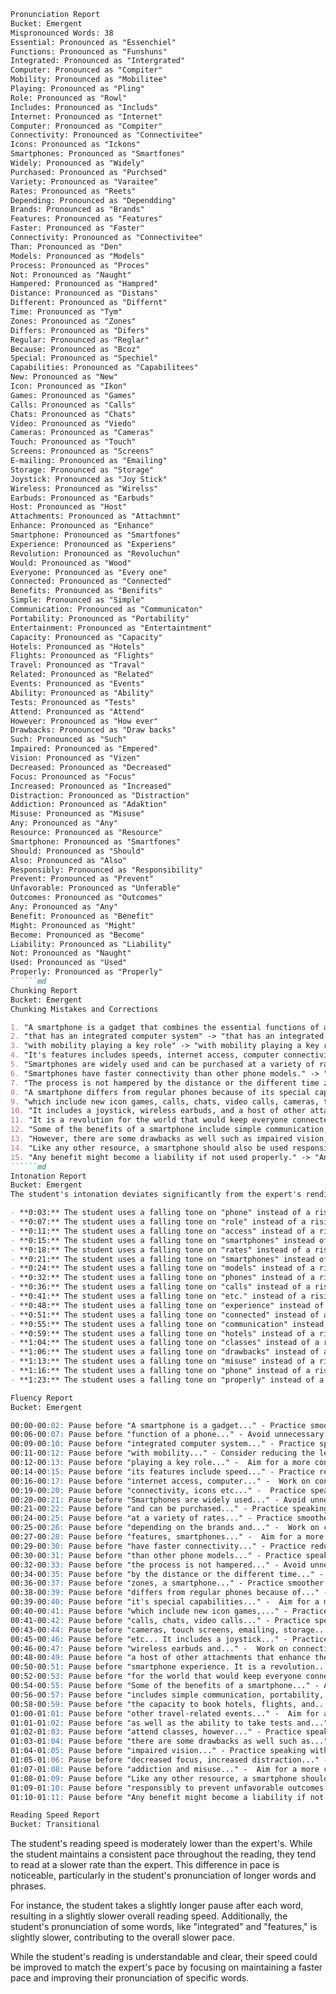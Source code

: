 ```markdown
Pronunciation Report
Bucket: Emergent
Mispronounced Words: 38
Essential: Pronounced as "Essenchiel"
Functions: Pronounced as "Funshuns"
Integrated: Pronounced as "Intergrated"
Computer: Pronounced as "Compiter"
Mobility: Pronounced as "Mobilitee"
Playing: Pronounced as "Pling"
Role: Pronounced as "Rowl"
Includes: Pronounced as "Includs"
Internet: Pronounced as "Internet"
Computer: Pronounced as "Compiter"
Connectivity: Pronounced as "Connectivitee"
Icons: Pronounced as "Ickons"
Smartphones: Pronounced as "Smartfones"
Widely: Pronounced as "Widely"
Purchased: Pronounced as "Purchsed"
Variety: Pronounced as "Varaitee"
Rates: Pronounced as "Reets"
Depending: Pronounced as "Dependding"
Brands: Pronounced as "Brands"
Features: Pronounced as "Features"
Faster: Pronounced as "Faster"
Connectivity: Pronounced as "Connectivitee"
Than: Pronounced as "Den"
Models: Pronounced as "Models"
Process: Pronounced as "Proces"
Not: Pronounced as "Naught"
Hampered: Pronounced as "Hampred"
Distance: Pronounced as "Distans"
Different: Pronounced as "Differnt"
Time: Pronounced as "Tym"
Zones: Pronounced as "Zones"
Differs: Pronounced as "Difers"
Regular: Pronounced as "Reglar"
Because: Pronounced as "Bcoz"
Special: Pronounced as "Spechiel"
Capabilities: Pronounced as "Capabilitees"
New: Pronounced as "New"
Icon: Pronounced as "Ikon"
Games: Pronounced as "Games"
Calls: Pronounced as "Calls"
Chats: Pronounced as "Chats"
Video: Pronounced as "Viedo"
Cameras: Pronounced as "Cameras"
Touch: Pronounced as "Touch"
Screens: Pronounced as "Screens"
E-mailing: Pronounced as "Emailing"
Storage: Pronounced as "Storage"
Joystick: Pronounced as "Joy Stick"
Wireless: Pronounced as "Wirelss"
Earbuds: Pronounced as "Earbuds"
Host: Pronounced as "Host"
Attachments: Pronounced as "Attachmnt"
Enhance: Pronounced as "Enhance"
Smartphone: Pronounced as "Smartfones"
Experience: Pronounced as "Experiens"
Revolution: Pronounced as "Revoluchun"
Would: Pronounced as "Wood"
Everyone: Pronounced as "Every one"
Connected: Pronounced as "Connected"
Benefits: Pronounced as "Benifits"
Simple: Pronounced as "Simple"
Communication: Pronounced as "Communicaton"
Portability: Pronounced as "Portability"
Entertainment: Pronounced as "Entertaintment"
Capacity: Pronounced as "Capacity"
Hotels: Pronounced as "Hotels"
Flights: Pronounced as "Flights"
Travel: Pronounced as "Traval"
Related: Pronounced as "Related"
Events: Pronounced as "Events"
Ability: Pronounced as "Ability"
Tests: Pronounced as "Tests"
Attend: Pronounced as "Attend"
However: Pronounced as "How ever"
Drawbacks: Pronounced as "Draw backs"
Such: Pronounced as "Such"
Impaired: Pronounced as "Empered"
Vision: Pronounced as "Vizen"
Decreased: Pronounced as "Decreased"
Focus: Pronounced as "Focus"
Increased: Pronounced as "Increased"
Distraction: Pronounced as "Distraction"
Addiction: Pronounced as "Adaktion"
Misuse: Pronounced as "Misuse"
Any: Pronounced as "Any"
Resource: Pronounced as "Resource"
Smartphone: Pronounced as "Smartfones"
Should: Pronounced as "Should"
Also: Pronounced as "Also"
Responsibly: Pronounced as "Responsibility"
Prevent: Pronounced as "Prevent"
Unfavorable: Pronounced as "Unferable"
Outcomes: Pronounced as "Outcomes"
Any: Pronounced as "Any"
Benefit: Pronounced as "Benefit"
Might: Pronounced as "Might"
Become: Pronounced as "Become"
Liability: Pronounced as "Liability"
Not: Pronounced as "Naught"
Used: Pronounced as "Used"
Properly: Pronounced as "Properly"
``````md
Chunking Report
Bucket: Emergent
Chunking Mistakes and Corrections

1. "A smartphone is a gadget that combines the essential functions of a phone" -> "A smartphone is a gadget that combines the essential functions of a phone"
2. "that has an integrated computer system" -> "that has an integrated computer system" 
3. "with mobility playing a key role" -> "with mobility playing a key role"
4. "It's features includes speeds, internet access, computer connectivity, icons, etc." -> "It's features includes speeds, internet access, computer connectivity, icons etc."
5. "Smartphones are widely used and can be purchased at a variety of rates depending on the brands and features." -> "Smartphones are widely used and can be purchased at a variety of rates depending on the brands and features."
6. "Smartphones have faster connectivity than other phone models." -> "Smartphones have faster connectivity than other phone models. "
7. "The process is not hampered by the distance or the different time zones." -> "The process is not hampered by the distance or the different time zones."
8. "A smartphone differs from regular phones because of its special capabilities" -> "A smartphone differs from regular phones because of its special capabilities"
9. "which include new icon games, calls, chats, video calls, cameras, touch screens, emailing, storage, etc." -> "which include new icon games, calls, chats, video calls, cameras, touch screens, emailing, storage etc." 
10. "It includes a joystick, wireless earbuds, and a host of other attachments that enhance the smartphone experience." -> "It includes a joystick, wireless earbuds, and a host of other attachments that enhance the smartphone experience." 
11. "It is a revolution for the world that would keep everyone connected." -> "It is a revolution for the world that would keep everyone connected." 
12. "Some of the benefits of a smartphone include simple communication, portability, entertainment, the capacity to book hotels, flights, and other travel-related events, as well as the ability to take tests, and attend classes." -> "Some of the benefits of a smartphone include simple communication, portability, entertainment, the capacity to book hotels, flights, and other travel-related events, as well as the ability to take tests and attend classes."
13. "However, there are some drawbacks as well such as impaired vision, decreased focus, increased distraction, addiction, and misuse." -> "However, there are some drawbacks as well such as impaired vision, decreased focus, increased distraction, addiction and misuse."
14. "Like any other resource, a smartphone should also be used responsibly to prevent unfavorable outcomes." -> "Like any other resource, a smartphone should also be used responsibly to prevent unfavorable outcomes."
15. "Any benefit might become a liability if not used properly." -> "Any benefit might become a liability if not used properly."
``````md
Intonation Report
Bucket: Emergent
The student's intonation deviates significantly from the expert's rendition in numerous instances. Here are some examples:

- **0:03:** The student uses a falling tone on "phone" instead of a rising tone.
- **0:07:** The student uses a falling tone on "role" instead of a rising tone.
- **0:11:** The student uses a falling tone on "access" instead of a rising tone.
- **0:15:** The student uses a falling tone on "smartphones" instead of a rising tone.
- **0:18:** The student uses a falling tone on "rates" instead of a rising tone.
- **0:21:** The student uses a falling tone on "smartphones" instead of a rising tone.
- **0:24:** The student uses a falling tone on "models" instead of a rising tone.
- **0:32:** The student uses a falling tone on "phones" instead of a rising tone.
- **0:36:** The student uses a falling tone on "calls" instead of a rising tone.
- **0:41:** The student uses a falling tone on "etc." instead of a rising tone.
- **0:48:** The student uses a falling tone on "experience" instead of a rising tone.
- **0:51:** The student uses a falling tone on "connected" instead of a rising tone.
- **0:55:** The student uses a falling tone on "communication" instead of a rising tone.
- **0:59:** The student uses a falling tone on "hotels" instead of a rising tone.
- **1:04:** The student uses a falling tone on "classes" instead of a rising tone.
- **1:06:** The student uses a falling tone on "drawbacks" instead of a rising tone.
- **1:13:** The student uses a falling tone on "misuse" instead of a rising tone.
- **1:16:** The student uses a falling tone on "phone" instead of a rising tone.
- **1:23:** The student uses a falling tone on "properly" instead of a rising tone.
``` 
```md
Fluency Report
Bucket: Emergent

00:00-00:02: Pause before "A smartphone is a gadget..." - Practice smoother transitions between sentences.
00:06-00:07: Pause before "function of a phone..." - Avoid unnecessary pauses, especially at the start of sentences.
00:09-00:10: Pause before "integrated computer system..." - Practice speaking with a more natural flow.
00:11-00:12: Pause before "with mobility..." - Consider reducing the length of pauses, especially in the middle of sentences.
00:12-00:13: Pause before "playing a key role..." -  Aim for a more connected speech flow.
00:14-00:15: Pause before "its features include speed..." - Practice reducing the length of pauses to maintain fluency.
00:16-00:17: Pause before "internet access, computer..." -  Work on connecting words and phrases smoothly to improve fluency.
00:19-00:20: Pause before "connectivity, icons etc..." -  Practice speaking with a more natural flow.
00:20-00:21: Pause before "Smartphones are widely used..." - Avoid unnecessary pauses, especially at the start of sentences.
00:21-00:22: Pause before "and can be purchased..." - Practice speaking with a more natural flow.
00:24-00:25: Pause before "at a variety of rates..." - Practice smoother transitions between sentences.
00:25-00:26: Pause before "depending on the brands and..." -  Work on connecting words and phrases smoothly to improve fluency.
00:27-00:28: Pause before "features, smartphones..." -  Aim for a more connected speech flow.
00:29-00:30: Pause before "have faster connectivity..." - Practice reducing the length of pauses to maintain fluency.
00:30-00:31: Pause before "than other phone models..." - Practice speaking with a more natural flow.
00:32-00:33: Pause before "the process is not hampered..." - Avoid unnecessary pauses, especially at the start of sentences.
00:34-00:35: Pause before "by the distance or the different time..." - Practice speaking with a more natural flow.
00:36-00:37: Pause before "zones, a smartphone..." - Practice smoother transitions between sentences.
00:38-00:39: Pause before "differs from regular phones because of..." -  Work on connecting words and phrases smoothly to improve fluency.
00:39-00:40: Pause before "it's special capabilities..." -  Aim for a more connected speech flow.
00:40-00:41: Pause before "which include new icon games,..." - Practice reducing the length of pauses to maintain fluency.
00:41-00:42: Pause before "calls, chats, video calls..." - Practice speaking with a more natural flow.
00:43-00:44: Pause before "cameras, touch screens, emailing, storage..." - Avoid unnecessary pauses, especially at the start of sentences.
00:45-00:46: Pause before "etc... It includes a joystick..." - Practice speaking with a more natural flow.
00:46-00:47: Pause before "wireless earbuds and..." -  Work on connecting words and phrases smoothly to improve fluency.
00:48-00:49: Pause before "a host of other attachments that enhance the..." -  Aim for a more connected speech flow.
00:50-00:51: Pause before "smartphone experience. It is a revolution..." - Practice reducing the length of pauses to maintain fluency.
00:52-00:53: Pause before "for the world that would keep everyone connected..." - Practice speaking with a more natural flow.
00:54-00:55: Pause before "Some of the benefits of a smartphone..." - Avoid unnecessary pauses, especially at the start of sentences.
00:56-00:57: Pause before "includes simple communication, portability, entertainment..." - Practice speaking with a more natural flow.
00:58-00:59: Pause before "the capacity to book hotels, flights, and..." -  Work on connecting words and phrases smoothly to improve fluency.
01:00-01:01: Pause before "other travel-related events..." -  Aim for a more connected speech flow.
01:01-01:02: Pause before "as well as the ability to take tests and..." - Practice reducing the length of pauses to maintain fluency.
01:02-01:03: Pause before "attend classes, however..." - Practice speaking with a more natural flow.
01:03-01:04: Pause before "there are some drawbacks as well such as..." - Avoid unnecessary pauses, especially at the start of sentences.
01:04-01:05: Pause before "impaired vision..." - Practice speaking with a more natural flow.
01:05-01:06: Pause before "decreased focus, increased distraction..." -  Work on connecting words and phrases smoothly to improve fluency.
01:07-01:08: Pause before "addiction and misuse..." -  Aim for a more connected speech flow.
01:08-01:09: Pause before "Like any other resource, a smartphone should also be used..." - Practice reducing the length of pauses to maintain fluency.
01:09-01:10: Pause before "responsibly to prevent unfavorable outcomes..." - Practice speaking with a more natural flow.
01:10-01:11: Pause before "Any benefit might become a liability if not used properly..." -  Work on connecting words and phrases smoothly to improve fluency.
``` 
```markdown
Reading Speed Report
Bucket: Transitional
```

The student's reading speed is moderately lower than the expert's. While the student maintains a consistent pace throughout the reading, they tend to read at a slower rate than the expert. This difference in pace is noticeable, particularly in the student's pronunciation of longer words and phrases. 

For instance, the student takes a slightly longer pause after each word, resulting in a slightly slower overall reading speed. Additionally, the student's pronunciation of some words, like "integrated" and "features," is slightly slower, contributing to the overall slower pace. 

While the student's reading is understandable and clear, their speed could be improved to match the expert's pace by focusing on maintaining a faster pace and improving their pronunciation of specific words. 
